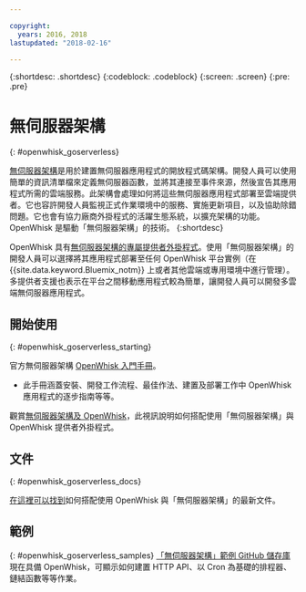 ```yaml
---

copyright:
  years: 2016, 2018
lastupdated: "2018-02-16"

---
```


{:shortdesc: .shortdesc}
{:codeblock: .codeblock}
{:screen: .screen}
{:pre: .pre}

# 無伺服器架構
{: #openwhisk_goserverless}

[無伺服器架構](https://serverless.com/)是用於建置無伺服器應用程式的開放程式碼架構。開發人員可以使用簡單的資訊清單檔來定義無伺服器函數，並將其連接至事件來源，然後宣告其應用程式所需的雲端服務。此架構會處理如何將這些無伺服器應用程式部署至雲端提供者。它也容許開發人員監視正式作業環境中的服務、實施更新項目，以及協助除錯問題。它也會有協力廠商外掛程式的活躍生態系統，以擴充架構的功能。OpenWhisk 是驅動「無伺服器架構」的技術。
{:shortdesc}

OpenWhisk 具有[無伺服器架構的專屬提供者外掛程式](https://github.com/serverless/serverless-openwhisk)。使用「無伺服器架構」的開發人員可以選擇將其應用程式部署至任何 OpenWhisk 平台實例（在 {{site.data.keyword.Bluemix_notm}} 上或者其他雲端或專用環境中進行管理）。多提供者支援也表示在平台之間移動應用程式較為簡單，讓開發人員可以開發多雲端無伺服器應用程式。

## 開始使用
{: #openwhisk_goserverless_starting}

官方無伺服器架構 [OpenWhisk 入門手冊](https://serverless.com/framework/docs/providers/openwhisk/guide/intro/)。
* 此手冊涵蓋安裝、開發工作流程、最佳作法、建置及部署工作中 OpenWhisk 應用程式的逐步指南等等。

觀賞[無伺服器架構及 OpenWhisk](https://youtu.be/GJY10W98Itc)，此視訊說明如何搭配使用「無伺服器架構」與 OpenWhisk 提供者外掛程式。

## 文件
{: #openwhisk_goserverless_docs}

[在這裡可以找到](https://serverless.com/framework/docs/providers/openwhisk/)如何搭配使用 OpenWhisk 與「無伺服器架構」的最新文件。

## 範例
{: #openwhisk_goserverless_samples}
[「無伺服器架構」範例 GitHub 儲存庫](https://github.com/serverless/examples)現在具備 OpenWhisk，可顯示如何建置 HTTP API、以 Cron 為基礎的排程器、鏈結函數等等作業。
